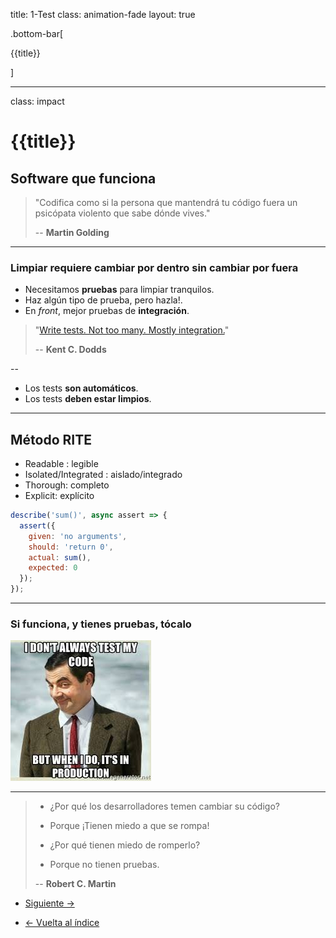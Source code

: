 title: 1-Test
class: animation-fade
layout: true

.bottom-bar[

{{title}}

]

---

class: impact

# {{title}}

## Software que funciona

> "Codifica como si la persona que mantendrá tu código fuera un psicópata violento que sabe dónde vives."
>
> -- **Martin Golding**

---

### Limpiar requiere cambiar por dentro sin cambiar por fuera

- Necesitamos **pruebas** para limpiar tranquilos.
- Haz algún tipo de prueba, pero hazla!.
- En _front_, mejor pruebas de **integración**.

>"[Write tests. Not too many. Mostly integration.](https://kentcdodds.com/blog/write-tests)"
>
> -- **Kent C. Dodds**

--

- Los tests **son automáticos**.
- Los tests **deben estar limpios**.

---

## Método RITE

- Readable : legible
- Isolated/Integrated : aislado/integrado
- Thorough: completo
- Explicit: explícito


```javascript
describe('sum()', async assert => {
  assert({
    given: 'no arguments',
    should: 'return 0',
    actual: sum(),
    expected: 0
  });
});
```

---

### Si funciona, y tienes pruebas, tócalo

![No siempre pruebo mi código... pero cuando lo hago, es en producción](./assets/test-production.jpeg)

---

> - ¿Por qué los desarrolladores temen cambiar su código?
>
> + Porque ¡Tienen miedo a que se rompa!
>
> - ¿Por qué tienen miedo de romperlo?
>
> + Porque no tienen pruebas.
>
> -- **Robert C. Martin**

- [Siguiente ->](./2-format.html)

- [<- Vuelta al índice ](./)

